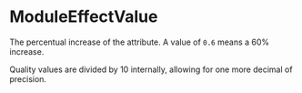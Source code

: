 # ModuleEffectValue

The percentual increase of the attribute. A value of `0.6` means a 60% increase.

Quality values are divided by 10 internally, allowing for one more decimal of precision.

